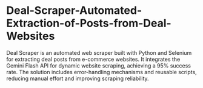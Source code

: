 # Deal-Scraper-Automated-Extraction-of-Posts-from-Deal-Websites
Deal Scraper  is an automated web scraper built with Python and Selenium for extracting deal posts from e-commerce websites. It integrates the Gemini Flash API for dynamic website scraping, achieving a 95% success rate. The solution includes error-handling mechanisms and reusable scripts, reducing manual effort and improving scraping reliability.
